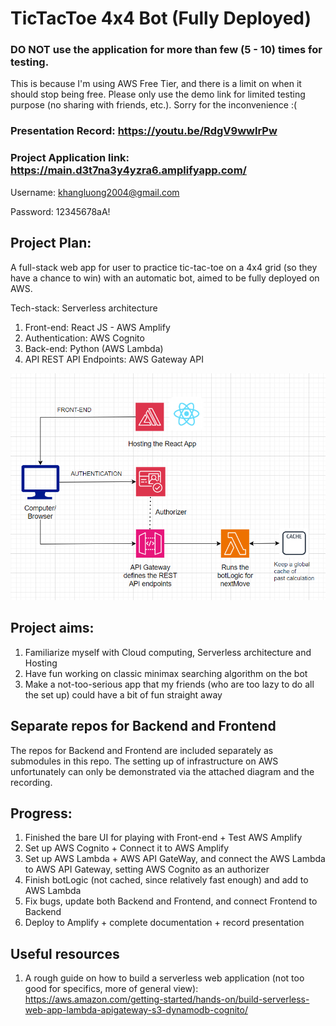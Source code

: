 # TicTacToe 4x4 Bot (Fully Deployed)

### DO NOT use the application for more than few (5 - 10) times for testing.
This is because I'm using AWS Free Tier, and there is a limit on when it should stop being free. Please only use the demo link for limited testing purpose (no sharing with friends, etc.). Sorry for the inconvenience :(

### Presentation Record: https://youtu.be/RdgV9wwlrPw

### Project Application link: https://main.d3t7na3y4yzra6.amplifyapp.com/

Username: khangluong2004@gmail.com

Password: 12345678aA!

## Project Plan:
A full-stack web app for user to practice tic-tac-toe on a 4x4 grid (so they have a chance to win)
with an automatic bot, aimed to be fully deployed on AWS.

Tech-stack: Serverless architecture

1. Front-end: React JS - AWS Amplify
2. Authentication: AWS Cognito
3. Back-end: Python (AWS Lambda)
4. API REST API Endpoints: AWS Gateway API

![Alt text](architecture.png)

## Project aims:
1. Familiarize myself with Cloud computing, Serverless architecture and Hosting
2. Have fun working on classic minimax searching algorithm on the bot
3. Make a not-too-serious app that my friends (who are too lazy to do all the set up) could have a bit of fun straight away

## Separate repos for Backend and Frontend
The repos for Backend and Frontend are included separately as submodules in this repo. The setting up of infrastructure on AWS unfortunately can only be demonstrated via the attached diagram and the recording.

## Progress:
1. Finished the bare UI for playing with Front-end + Test AWS Amplify
2. Set up AWS Cognito + Connect it to AWS Amplify
3. Set up AWS Lambda + AWS API GateWay, and connect the AWS Lambda to AWS API Gateway, setting AWS Cognito as an authorizer
4. Finish botLogic (not cached, since relatively fast enough) and add to AWS Lambda
5. Fix bugs, update both Backend and Frontend, and connect Frontend to Backend
6. Deploy to Amplify + complete documentation + record presentation

## Useful resources
1. A rough guide on how to build a serverless web application (not too good for specifics, more of general view): https://aws.amazon.com/getting-started/hands-on/build-serverless-web-app-lambda-apigateway-s3-dynamodb-cognito/ 
